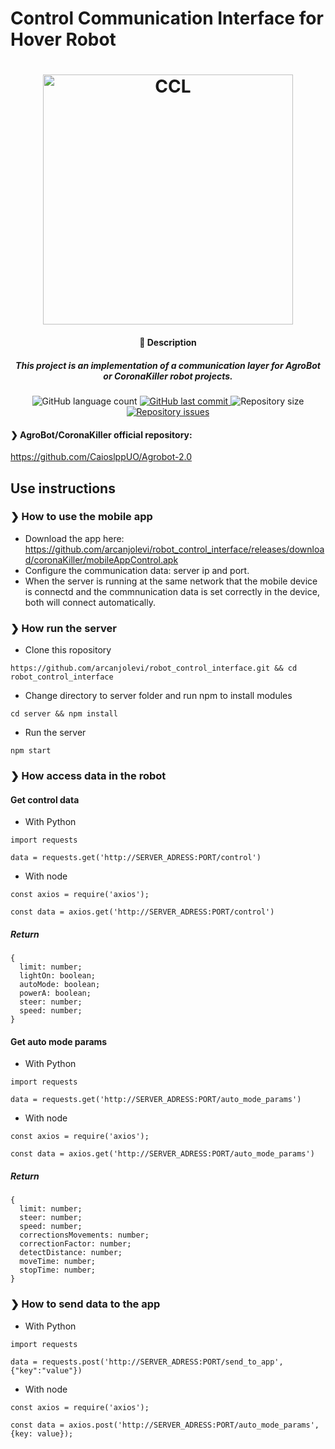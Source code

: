# Control Communication Interface for Hover Robot

<h1 align="center">
    <img alt="CCL" title="logo" src="https://github.com/arcanjolevi/control_communication_interface_for_hover_robot/blob/master/schemas/CCL.png" width="400px" />
</h1>


<h4 align="center">
  🚀 Description
</h4>

<h5 align="center">
  This project is an implementation of a communication layer for AgroBot or CoronaKiller robot projects.
 
</h5>

<p align="center">
  <img alt="GitHub language count" src="https://img.shields.io/github/languages/count/arcanjolevi/control_communication_interface_for_hover_robot">

  <a href="https://github.com/arcanjolevi/control_communication_interface_for_hover_robot/commits/master">
    <img alt="GitHub last commit" src="https://img.shields.io/github/last-commit/arcanjolevi/control_communication_interface_for_hover_robot">
  </a>
  
  <img alt="Repository size" src="https://img.shields.io/github/repo-size/arcanjolevi/control_communication_interface_for_hover_robot">
  
  <a href="https://github.com/arcanjolevi/control_communication_interface_for_hover_robot/issues">
    <img alt="Repository issues" src="https://img.shields.io/github/issues/arcanjolevi/control_communication_interface_for_hover_robot">
  </a>
</p>

#### ❯ AgroBot/CoronaKiller official repository:
https://github.com/CaioslppUO/Agrobot-2.0



## Use instructions

### ❯ How to use the mobile app

* Download the app here: https://github.com/arcanjolevi/robot_control_interface/releases/download/coronaKiller/mobileAppControl.apk
* Configure the communication data: server ip and port.
* When the server is running at the same network that the mobile device is connectd and the commnunication data is set correctly in the device, both will connect automatically.

### ❯ How run the server

* Clone this ropository
```
https://github.com/arcanjolevi/robot_control_interface.git && cd robot_control_interface
```
* Change directory to server folder and run npm to install modules
```
cd server && npm install
```
* Run the server
```
npm start
```

### ❯ How access data in the robot 

#### Get control data

* With Python
```
import requests

data = requests.get('http://SERVER_ADRESS:PORT/control')

```

* With node
```
const axios = require('axios');

const data = axios.get('http://SERVER_ADRESS:PORT/control')

```

##### Return
```
{
  limit: number;
  lightOn: boolean;
  autoMode: boolean;
  powerA: boolean;
  steer: number;
  speed: number;
}

```

#### Get auto mode params

* With Python
```
import requests

data = requests.get('http://SERVER_ADRESS:PORT/auto_mode_params')

```

* With node
```
const axios = require('axios');

const data = axios.get('http://SERVER_ADRESS:PORT/auto_mode_params')

```

##### Return
```
{
  limit: number;
  steer: number;
  speed: number;
  correctionsMovements: number;
  correctionFactor: number;
  detectDistance: number;
  moveTime: number;
  stopTime: number;
}

```


### ❯ How to send data to the app

* With Python
```
import requests

data = requests.post('http://SERVER_ADRESS:PORT/send_to_app', {"key":"value"})

```

* With node
```
const axios = require('axios');

const data = axios.post('http://SERVER_ADRESS:PORT/auto_mode_params', {key: value});

```
